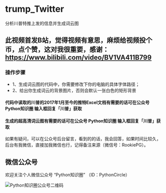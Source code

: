 # trump_Twitter
分析川普特推上发的信息并生成词云图

## 此视频首发B站，觉得视频有意思，麻烦给视频投个币，点个赞，这对我很重要，感谢：https://www.bilibili.com/video/BV1VA411B799

### 操作步骤

- 1、生成词云图的代码中，你需要修改下你的电脑的具体字体路径；
- 2、给出你生成词云的背景图片，否则会默认一张白色的矩形背景

#### 代码中读取的川普的2017年1月至今的推特Excel文档有需要的话可在公众号 Python知识圈 输入框回复「川普」获取
#### 生成的超高清词云图有需要的话可在公众号 Python知识圈 输入框回复「川普」获取

如果有疑问，可以在公众号后台留言，看到的的话，我会回答，如果时间比较久，后台有我微信，直接加我微信也行，记得备注来源（微信号：RookiePG）。

## 微信公众号
欢迎关注个人微信公众号 “Python知识圈” （ID：PythonCircle）

![Python知识圈公众号二维码](http://blog.pyzhishiquan.com/img/20200427091312.jpg)
